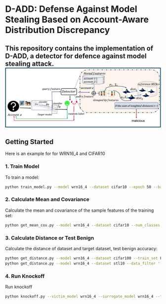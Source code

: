 # D-ADD: Defense Against Model Stealing Based on Account-Aware Distribution Discrepancy

This repository contains the implementation of **D-ADD**, a detector for defence against model stealing attack.
![image](images/image.jpg)
---

## Getting Started 

Here is an example for for WRN16_4 and CIFAR10


### 1. Train Model
To train a model:
```bash
python train_model.py --model wrn16_4 --dataset cifar10 --epoch 50 --batch_size 256 --lr 0.1 --save_path pretrain/wrn16_4_cifar100.pth --data_path ../datasets --device cuda
```


### 2. Calculate Mean and Covariance
Calculate the mean and covariance of the sample features of the training set:
```bash
python get_mean_cov.py --model wrn16_4 --dataset cifar10 --num_classes 10 --data_path ../datasets --model_path pretrain --device cuda
```


### 3. Calculate Distance or Test Benign
Calculate the distance of dataset and target dataset, test benign accuracy:
```bash
python get_distance.py --model wrn16_4 --dataset cifar100 --train_set False --target_dataset cifar10 --num_classes 10 --defense True --threshold 11.6 --window_size 16 --data_path ../datasets --device cuda
python get_distance.py --model wrn16_4 --dataset stl10 --data_filter '[1, 3, 7]' --target_dataset cifar10 --num_classes 10 --defense True --threshold 11.6 --window_size 16 --data_path ../datasets --device cuda
```


### 4. Run Knockoff
Run knockoff
```bash
python knockoff.py --victim_model wrn16_4 --surrogate_model wrn16_4 --target_dataset cifar10 --surrogate_dataset cifar100 --train_set True --num_classes 10 --window_size 16 --threshold 11.6 --lr 0.1 --e 30 --data_path ../datasets --device cuda
```

